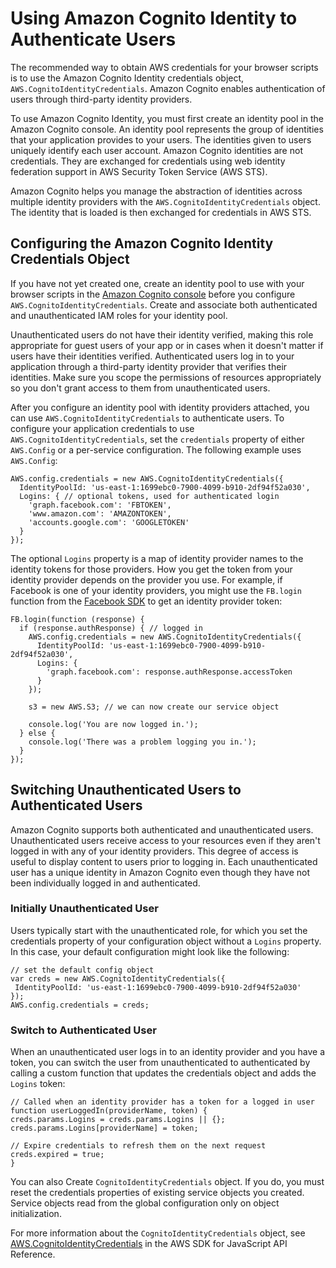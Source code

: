 # Using Amazon Cognito Identity to Authenticate Users<a name="loading-browser-credentials-cognito"></a>

The recommended way to obtain AWS credentials for your browser scripts is to use the Amazon Cognito Identity credentials object, `AWS.CognitoIdentityCredentials`\. Amazon Cognito enables authentication of users through third\-party identity providers\.

To use Amazon Cognito Identity, you must first create an identity pool in the Amazon Cognito console\. An identity pool represents the group of identities that your application provides to your users\. The identities given to users uniquely identify each user account\. Amazon Cognito identities are not credentials\. They are exchanged for credentials using web identity federation support in AWS Security Token Service \(AWS STS\)\.

Amazon Cognito helps you manage the abstraction of identities across multiple identity providers with the `AWS.CognitoIdentityCredentials` object\. The identity that is loaded is then exchanged for credentials in AWS STS\.

## Configuring the Amazon Cognito Identity Credentials Object<a name="browser-cognito-configuration"></a>

If you have not yet created one, create an identity pool to use with your browser scripts in the [Amazon Cognito console](https://console.aws.amazon.com/cognito) before you configure `AWS.CognitoIdentityCredentials`\. Create and associate both authenticated and unauthenticated IAM roles for your identity pool\.

Unauthenticated users do not have their identity verified, making this role appropriate for guest users of your app or in cases when it doesn't matter if users have their identities verified\. Authenticated users log in to your application through a third\-party identity provider that verifies their identities\. Make sure you scope the permissions of resources appropriately so you don't grant access to them from unauthenticated users\.

After you configure an identity pool with identity providers attached, you can use `AWS.CognitoIdentityCredentials` to authenticate users\. To configure your application credentials to use `AWS.CognitoIdentityCredentials`, set the `credentials` property of either `AWS.Config` or a per\-service configuration\. The following example uses `AWS.Config`:

```
AWS.config.credentials = new AWS.CognitoIdentityCredentials({
  IdentityPoolId: 'us-east-1:1699ebc0-7900-4099-b910-2df94f52a030',
  Logins: { // optional tokens, used for authenticated login
    'graph.facebook.com': 'FBTOKEN',
    'www.amazon.com': 'AMAZONTOKEN',
    'accounts.google.com': 'GOOGLETOKEN'
  }
});
```

The optional `Logins` property is a map of identity provider names to the identity tokens for those providers\. How you get the token from your identity provider depends on the provider you use\. For example, if Facebook is one of your identity providers, you might use the `FB.login` function from the [Facebook SDK](https://developers.facebook.com/docs/facebook-login/web) to get an identity provider token:

```
FB.login(function (response) {
  if (response.authResponse) { // logged in
    AWS.config.credentials = new AWS.CognitoIdentityCredentials({
      IdentityPoolId: 'us-east-1:1699ebc0-7900-4099-b910-2df94f52a030',
      Logins: {
        'graph.facebook.com': response.authResponse.accessToken
      }
    });

    s3 = new AWS.S3; // we can now create our service object

    console.log('You are now logged in.');
  } else {
    console.log('There was a problem logging you in.');
  }
});
```

## Switching Unauthenticated Users to Authenticated Users<a name="browser-switching-unauthenticated-users"></a>

Amazon Cognito supports both authenticated and unauthenticated users\. Unauthenticated users receive access to your resources even if they aren't logged in with any of your identity providers\. This degree of access is useful to display content to users prior to logging in\. Each unauthenticated user has a unique identity in Amazon Cognito even though they have not been individually logged in and authenticated\.

### Initially Unauthenticated User<a name="w4aac16c31c23c11c13b5"></a>

Users typically start with the unauthenticated role, for which you set the credentials property of your configuration object without a `Logins` property\. In this case, your default configuration might look like the following:

```
// set the default config object
var creds = new AWS.CognitoIdentityCredentials({
 IdentityPoolId: 'us-east-1:1699ebc0-7900-4099-b910-2df94f52a030'
});
AWS.config.credentials = creds;
```

### Switch to Authenticated User<a name="switch-to-authenticated"></a>

When an unauthenticated user logs in to an identity provider and you have a token, you can switch the user from unauthenticated to authenticated by calling a custom function that updates the credentials object and adds the `Logins` token:

```
// Called when an identity provider has a token for a logged in user
function userLoggedIn(providerName, token) {
creds.params.Logins = creds.params.Logins || {};
creds.params.Logins[providerName] = token;
                    
// Expire credentials to refresh them on the next request
creds.expired = true;
}
```

You can also Create `CognitoIdentityCredentials` object\. If you do, you must reset the credentials properties of existing service objects you created\. Service objects read from the global configuration only on object initialization\. 

For more information about the `CognitoIdentityCredentials` object, see [ AWS\.CognitoIdentityCredentials](https://docs.aws.amazon.com/AWSJavaScriptSDK/latest/AWS/CognitoIdentityCredentials.html) in the AWS SDK for JavaScript API Reference\. 